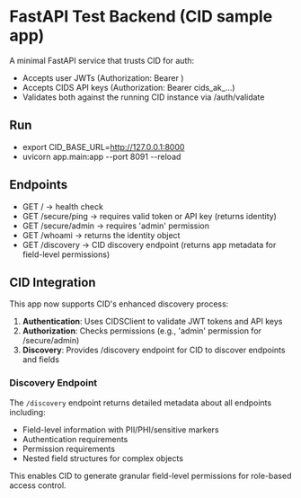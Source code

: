 # FastAPI Test Backend (CID sample app)

A minimal FastAPI service that trusts CID for auth:
- Accepts user JWTs (Authorization: Bearer <token>)
- Accepts CIDS API keys (Authorization: Bearer cids_ak_...)
- Validates both against the running CID instance via /auth/validate

## Run

- export CID_BASE_URL=http://127.0.0.1:8000
- uvicorn app.main:app --port 8091 --reload

## Endpoints

- GET /              -> health check
- GET /secure/ping   -> requires valid token or API key (returns identity)
- GET /secure/admin  -> requires 'admin' permission
- GET /whoami        -> returns the identity object
- GET /discovery     -> CID discovery endpoint (returns app metadata for field-level permissions)

## CID Integration

This app now supports CID's enhanced discovery process:

1. **Authentication**: Uses CIDSClient to validate JWT tokens and API keys
2. **Authorization**: Checks permissions (e.g., 'admin' permission for /secure/admin)
3. **Discovery**: Provides /discovery endpoint for CID to discover endpoints and fields

### Discovery Endpoint

The `/discovery` endpoint returns detailed metadata about all endpoints including:
- Field-level information with PII/PHI/sensitive markers
- Authentication requirements
- Permission requirements
- Nested field structures for complex objects

This enables CID to generate granular field-level permissions for role-based access control.

